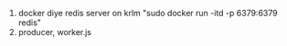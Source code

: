 1. docker diye redis server on krlm "sudo docker run -itd -p 6379:6379 redis"
2. producer, worker.js